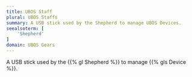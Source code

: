 ```yaml
---
title: UBOS Staff
plural: UBOS Staffs
summary: A USB stick used by the Shepherd to manage UBOS Devices.
seealsoterm: [
    'Shepherd'
]
domain: UBOS Gears
---
```


A USB stick used by the {{% gl Shepherd %}} to manage {{% gls Device %}}.
